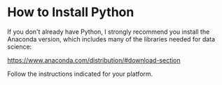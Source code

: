 # How to Install Python

If you don't already have Python, I strongly recommend you install the Anaconda version,
which includes many of the libraries needed for data science:

https://www.anaconda.com/distribution/#download-section

Follow the instructions indicated for your platform.
